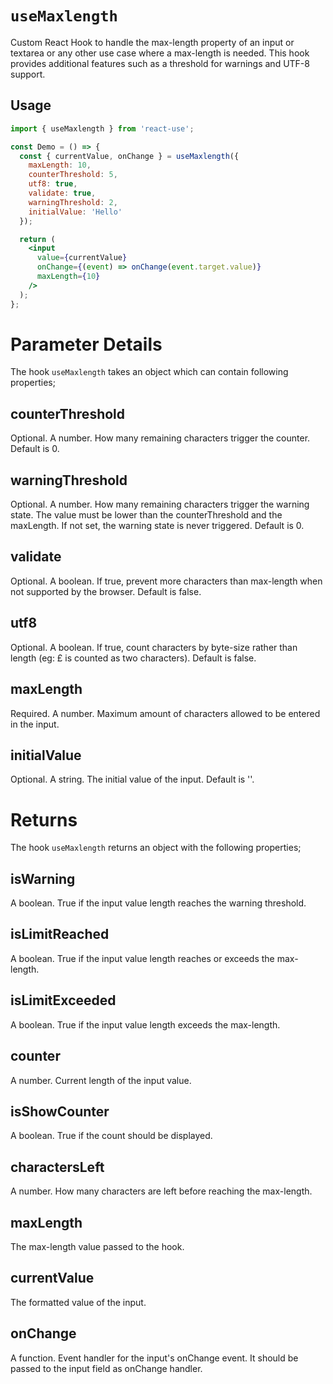 # `useMaxlength`

Custom React Hook to handle the max-length property of an input or textarea or any other use case where a max-length is needed. This hook provides additional features such as a threshold for warnings and UTF-8 support.

## Usage

```jsx
import { useMaxlength } from 'react-use';

const Demo = () => {
  const { currentValue, onChange } = useMaxlength({
    maxLength: 10,
    counterThreshold: 5,
    utf8: true,
    validate: true,
    warningThreshold: 2,
    initialValue: 'Hello'
  });

  return (
    <input 
      value={currentValue}
      onChange={(event) => onChange(event.target.value)}
      maxLength={10}
    />
  );
};
```

# Parameter Details

The hook `useMaxlength` takes an object which can contain following properties;

## counterThreshold

Optional. A number. How many remaining characters trigger the counter. Default is 0.

## warningThreshold

Optional. A number. How many remaining characters trigger the warning state. The value must be lower than the counterThreshold and the maxLength. If not set, the warning state is never triggered. Default is 0.

## validate

Optional. A boolean. If true, prevent more characters than max-length when not supported by the browser. Default is false.

## utf8

Optional. A boolean. If true, count characters by byte-size rather than length (eg: £ is counted as two characters). Default is false.

## maxLength

Required. A number. Maximum amount of characters allowed to be entered in the input.

## initialValue

Optional. A string. The initial value of the input. Default is ''.

# Returns

The hook `useMaxlength` returns an object with the following properties;

## isWarning

A boolean. True if the input value length reaches the warning threshold.

## isLimitReached

A boolean. True if the input value length reaches or exceeds the max-length.

## isLimitExceeded

A boolean. True if the input value length exceeds the max-length.

## counter

A number. Current length of the input value.

## isShowCounter

A boolean. True if the count should be displayed.

## charactersLeft

A number. How many characters are left before reaching the max-length.

## maxLength

The max-length value passed to the hook.

## currentValue

The formatted value of the input.

## onChange

A function. Event handler for the input's onChange event. It should be passed to the input field as onChange handler.
